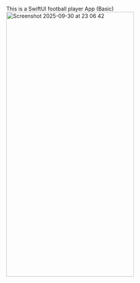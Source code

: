 This is a SwiftUI football player App (Basic)
<img width="338" height="699" alt="Screenshot 2025-09-30 at 23 06 42" src="https://github.com/user-attachments/assets/895181f5-0918-4872-9b94-8d18e75498c7" />
